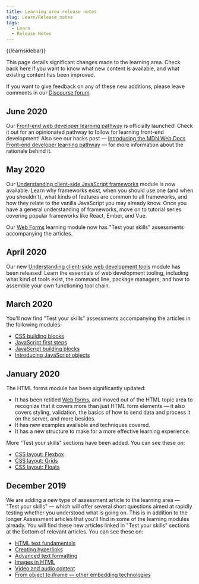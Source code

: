 ```yaml
---
title: Learning area release notes
slug: Learn/Release_notes
tags:
  - Learn
  - Release Notes
---
```

<div>{{learnsidebar}}</div>

<p>This page details significant changes made to the learning area. Check back here if you want to know what new content is available, and what existing content has been improved.</p>

<p>If you want to give feedback on any of these new additions, please leave comments in our <a href="https://discourse.mozilla.org/c/mdn">Discourse forum</a>.</p>

<h2 id="June_2020">June 2020</h2>

<p>Our <a href="/en-US/docs/Learn/Front-end_web_developer">Front-end web developer learning pathway</a> is officially launched! Check it out for an opinionated pathway to follow for learning front-end development! Also see our hacks post — <a href="https://hacks.mozilla.org/2020/06/introducing-the-mdn-web-docs-front-end-developer-learning-pathway/">Introducing the MDN Web Docs Front-end developer learning pathway</a> — for more information about the rationale behind it.</p>

<h2 id="May_2020">May 2020</h2>

<p>Our <a href="/en-US/docs/Learn/Tools_and_testing/Client-side_JavaScript_frameworks">Understanding client-side JavaScript frameworks</a> module is now available. Learn why frameworks exist, when you should use one (and when you shouldn't), what kinds of features are common to all frameworks, and how they relate to the vanilla JavaScript you may already know. Once you have a general understanding of frameworks, move on to tutorial series covering popular frameworks like React, Ember, and Vue.</p>

<p>Our <a href="/en-US/docs/Learn/Forms">Web Forms</a> learning module now has "Test your skills" assessments accompanying the articles.</p>

<h2 id="April_2020">April 2020</h2>

<p>Our new <a href="/en-US/docs/Learn/Tools_and_testing/Understanding_client-side_tools">Understanding client-side web development tools</a> module has been released! Learn the essentials of web development tooling, including what kind of tools exist, the command line, package managers, and how to assemble your own functioning tool chain.</p>

<h2 id="March_2020">March 2020</h2>

<p>You'll now find "Test your skills" assessments accompanying the articles in the following modules:</p>

<ul>
 <li><a href="/en-US/docs/Learn/CSS/Building_blocks">CSS building blocks</a></li>
 <li><a href="/en-US/docs/Learn/JavaScript/First_steps">JavaScript first steps</a></li>
 <li><a href="/en-US/docs/Learn/JavaScript/Building_blocks">JavaScript building blocks</a></li>
 <li><a href="/en-US/docs/Learn/JavaScript/Objects">Introducing JavaScript objects</a></li>
</ul>

<h2 id="January_2020">January 2020</h2>

<p>The HTML forms module has been significantly updated:</p>

<ul>
 <li>It has been retitled <a href="/en-US/docs/Learn/Forms">Web forms</a>, and moved out of the HTML topic area to recognize that it covers more than just HTML form elements — it also covers styling, validation, the basics of how to send data and process it on the server, and more besides.</li>
 <li>It has new examples available and techniques covered.</li>
 <li>It has a new structure to make for a more effective learning experience.</li>
</ul>

<p>More "Test your skills" sections have been added. You can see these on:</p>

<ul>
 <li><a href="/en-US/docs/Learn/CSS/CSS_layout/Flexbox#test_your_skills!">CSS layout: Flexbox</a></li>
 <li><a href="/en-US/docs/Learn/CSS/CSS_layout/Grids#test_your_skills!">CSS layout: Grids</a></li>
 <li><a href="/en-US/docs/Learn/CSS/CSS_layout/Floats#test_your_skills!">CSS layout: Floats</a></li>
</ul>

<h2 id="December_2019">December 2019</h2>

<p>We are adding a new type of assessment article to the learning area — "Test your skills" — which will offer several short questions aimed at rapidly testing whether you understood what is going on. This is in addition to the longer Assessment articles that you'll find in some of the learning modules already. You will find these new articles linked in "Test your skills" sections at the bottom of relevant articles. You can see these on:</p>

<ul>
 <li><a href="/en-US/docs/Learn/HTML/Introduction_to_HTML/HTML_text_fundamentals#test_your_skills!">HTML text fundamentals</a></li>
 <li><a href="/en-US/docs/Learn/HTML/Introduction_to_HTML/Creating_hyperlinks#test_your_skills!">Creating hyperlinks</a></li>
 <li><a href="/en-US/docs/Learn/HTML/Introduction_to_HTML/Advanced_text_formatting#test_your_skills!">Advanced text formatting</a></li>
 <li><a href="/en-US/docs/Learn/HTML/Multimedia_and_embedding/Images_in_HTML#test_your_skills!">Images in HTML</a></li>
 <li><a href="/en-US/docs/Learn/HTML/Multimedia_and_embedding/Video_and_audio_content#test_your_skills!">Video and audio content</a></li>
 <li><a href="/en-US/docs/Learn/HTML/Multimedia_and_embedding/Other_embedding_technologies#test_your_skills!">From object to iframe — other embedding technologies</a></li>
</ul>
